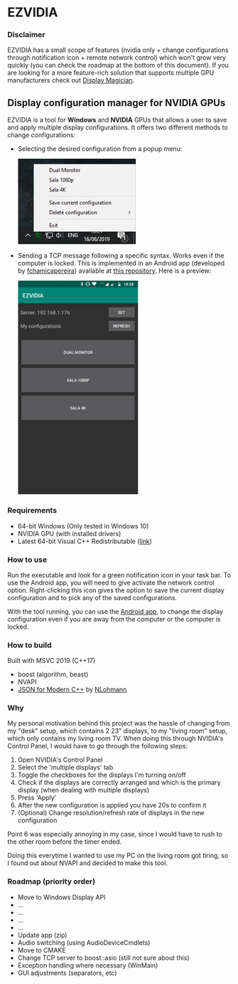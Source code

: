 # EZVIDIA
### Disclaimer
EZVIDIA has a small scope of features (nvidia only + change configurations through notification icon + remote network control) which won't grow very quickly (you can check the roadmap at the bottom of this document). If you are looking for a more feature-rich solution that supports multiple GPU manufacturers check out [Display Magician](https://github.com/terrymacdonald/DisplayMagician).

## Display configuration manager for NVIDIA GPUs

EZVIDIA is a tool for **Windows** and **NVIDIA** GPUs that allows a user to save and apply multiple display configurations. It offers two different methods to change configurations:
- Selecting the desired configuration from a popup menu:

	![Right-clicking the notification icon shows this menu](./menu.png)
- Sending a TCP message following a specific syntax. Works even if the computer is locked. This is implemented in an Android app (developed by [fchamicapereira](https://github.com/fchamicapereira)) available at [this repository](https://github.com/fchamicapereira/EZVIDIA_android_app). Here is a preview:

	<img src="./android.jpg" width="270">

### Requirements
- 64-bit Windows (Only tested in Windows 10)
- NVIDIA GPU (with installed drivers)
- Latest 64-bit Visual C++ Redistributable ([link](https://support.microsoft.com/en-us/help/2977003/the-latest-supported-visual-c-downloads))

### How to use
Run the executable and look for a green notification icon in your task bar. To use the Android app, you will need to give activate the network control option. Right-clicking this icon gives the option to save the current display configuration and to pick any of the saved configurations.

With the tool running, you can use the [Android app](https://github.com/fchamicapereira/EZVIDIA_android_app), to change the display configuration even if you are away from the computer or the computer is locked.


### How to build
Built with MSVC 2019 (C++17)
- boost (algorithm, beast)
- NVAPI
- [JSON for Modern C++](https://github.com/nlohmann/json) by [NLohmann](https://github.com/nlohmann)


### Why
My personal motivation behind this project was the hassle of changing from my "desk" setup, which contains 2 23" displays, to my "living room" setup, which only contains my living room TV. When doing this through NVIDIA's Control Panel, I would have to go through the following steps:
1. Open NVIDIA's Control Panel
2. Select the 'multiple displays' tab
3. Toggle the checkboxes for the displays I'm turning on/off
4. Check if the displays are correctly arranged and which is the primary display (when dealing with multiple displays)
5. Press 'Apply'
6. After the new configuration is applied you have 20s to confirm it
7. (Optional) Change resolution/refresh rate of displays in the new configuration

Point 6 was especially annoying in my case, since I would have to rush to the other room before the timer ended.

Doing this everytime I wanted to use my PC on the living room got tiring, so I found out about NVAPI and decided to make this tool.

### Roadmap (priority order)
- Move to Windows Display API
- ...
- ...
- ...
- ...
- Update app (zip)
- Audio switching (using AudioDeviceCmdlets)
- Move to CMAKE
- Change TCP server to boost::asio (still not sure about this)
- Exception handling where necessary (WinMain)
- GUI adjustments (separators, etc)